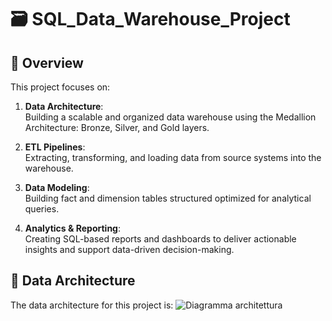 # 🗃️ SQL_Data_Warehouse_Project

## 📖 Overview

This project focuses on:

1. **Data Architecture**:   
   Building a scalable and organized data warehouse using the Medallion Architecture: Bronze, Silver, and Gold layers.

3. **ETL Pipelines**:  
   Extracting, transforming, and loading data from source systems into the warehouse.

5. **Data Modeling**:  
   Building fact and dimension tables structured optimized for analytical queries.

7. **Analytics & Reporting**:  
   Creating SQL-based reports and dashboards to deliver actionable insights and support data-driven decision-making.

## 🧱 Data Architecture

The data architecture for this project is:
![Diagramma architettura](images/architecture_diagram.png)
